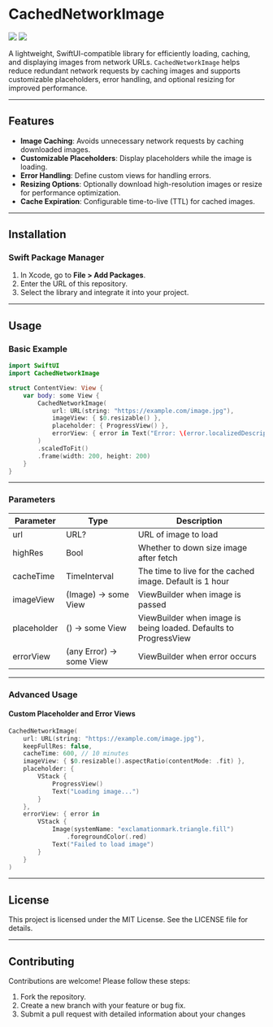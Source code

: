 # CachedNetworkImage

[![](https://img.shields.io/endpoint?url=https%3A%2F%2Fswiftpackageindex.com%2Fapi%2Fpackages%2Fc2p-cmd%2FCachedNetworkImage%2Fbadge%3Ftype%3Dswift-versions)](https://swiftpackageindex.com/c2p-cmd/CachedNetworkImage)
[![](https://img.shields.io/endpoint?url=https%3A%2F%2Fswiftpackageindex.com%2Fapi%2Fpackages%2Fc2p-cmd%2FCachedNetworkImage%2Fbadge%3Ftype%3Dplatforms)](https://swiftpackageindex.com/c2p-cmd/CachedNetworkImage)

A lightweight, SwiftUI-compatible library for efficiently loading, caching, and displaying images from network URLs. `CachedNetworkImage` helps reduce redundant network requests by caching images and supports customizable placeholders, error handling, and optional resizing for improved performance.

---

## Features

- **Image Caching**: Avoids unnecessary network requests by caching downloaded images.
- **Customizable Placeholders**: Display placeholders while the image is loading.
- **Error Handling**: Define custom views for handling errors.
- **Resizing Options**: Optionally download high-resolution images or resize for performance optimization.
- **Cache Expiration**: Configurable time-to-live (TTL) for cached images.

---

## Installation

### Swift Package Manager

1. In Xcode, go to **File > Add Packages**.
2. Enter the URL of this repository.
3. Select the library and integrate it into your project.

---

## Usage

### Basic Example

```swift
import SwiftUI
import CachedNetworkImage

struct ContentView: View {
    var body: some View {
        CachedNetworkImage(
            url: URL(string: "https://example.com/image.jpg"),
            imageView: { $0.resizable() },
            placeholder: { ProgressView() },
            errorView: { error in Text("Error: \(error.localizedDescription)") }
        )
        .scaledToFit()
        .frame(width: 200, height: 200)
    }
}
```

---

### Parameters

|Parameter | Type | Description |
|----------|------|-------------|
|url       | URL? | URL of image to load |
|highRes   | Bool | Whether to down size image after fetch |
|cacheTime | TimeInterval | The time to live for the cached image. Default is 1 hour|
|imageView | (Image) -> some View | ViewBuilder when image is passed |
|placeholder | () -> some View | ViewBuilder when image is being loaded. Defaults to ProgressView |
|errorView | (any Error) -> some View | ViewBuilder when error occurs |

---

### Advanced Usage

#### Custom Placeholder and Error Views
```swift
CachedNetworkImage(
    url: URL(string: "https://example.com/image.jpg"),
    keepFullRes: false,
    cacheTime: 600, // 10 minutes
    imageView: { $0.resizable().aspectRatio(contentMode: .fit) },
    placeholder: {
        VStack {
            ProgressView()
            Text("Loading image...")
        }
    },
    errorView: { error in
        VStack {
            Image(systemName: "exclamationmark.triangle.fill")
                .foregroundColor(.red)
            Text("Failed to load image")
        }
    }
)
```

---

## License

This project is licensed under the MIT License. See the LICENSE file for details.

---

## Contributing

Contributions are welcome! Please follow these steps:
1. Fork the repository.
2. Create a new branch with your feature or bug fix.
3. Submit a pull request with detailed information about your changes
